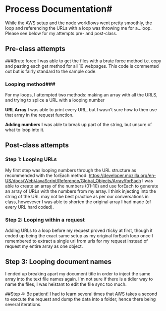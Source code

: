 # Process Documentation#
While the AWS setup and the node workflows went pretty smoothly, the loop and referencing the URLs with a loop was throwing me for a...loop. Please see below for my attempts pre- and post-class.

## Pre-class attempts
###Brute force
I was able to get the files with a brute force method i.e. copy and pasting each get method for all 10 webpages. This code is commented out but is fairly standard to the sample code.

### Looping method###
For my loops, I attempted two methods: making an array with all the URLS, and trying to splice a URL with a looping number

**URL Array**
I was able to print every URL, but I wasn't sure how to then use that array in the request function.

**Adding numbers**
I was able to break up part of the string, but unsure of what to loop into it.

## Post-class attempts
### Step 1: Looping URLs
My first step was looping numbers through the URL structure as recommended with the forEach method: https://developer.mozilla.org/en-US/docs/Web/JavaScript/Reference/Global_Objects/Array/forEach
I was able to create an array of the numbers (01-10) and use forEach to generate an array of URLs with the numbers from my array. I think injecting into the string of the URL may not be best practice as per our conversations in class, howevever I was able to shorten the original array I had made (of every URL hard coded).

### Step 2: Looping within a request
Adding URLs to a loop before my request proved rticky at first, though it ended up being the exact same setup as my original forEach loop once I remembered to extract a single url from urls for my request instead of request my entire array as one object.

## Step 3: Looping document names
I ended up breaking apart my document title in order to inject the same array into the text file names again. I'm not sure if there is a tidier way to name the files, I was heistant to edit the file sync too much.

##Step 4: Be patient!
I had to learn several times that AWS takes a second to execute the request and dump the data into a folder, hence there being several iterations.